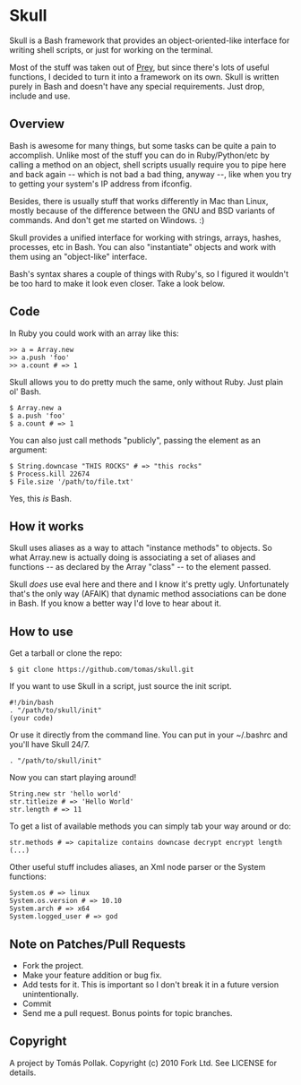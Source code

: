Skull
======

Skull is a Bash framework that provides an object-oriented-like interface for writing shell scripts, or just for working on the terminal.

Most of the stuff was taken out of [Prey][1], but since there's lots of useful functions, I decided to turn it into a framework on its own. Skull is written purely in Bash and doesn't have any special requirements. Just drop, include and use.

Overview
--------

Bash is awesome for many things, but some tasks can be quite a pain to accomplish. Unlike most of the stuff you can do in Ruby/Python/etc by calling a method on an object, shell scripts usually require you to pipe here and back again -- which is not bad a bad thing, anyway --, like when you try to getting your system's IP address from ifconfig.

Besides, there is usually stuff that works differently in Mac than Linux, mostly because of the difference between the GNU and BSD variants of commands. And don't get me started on Windows. :)

Skull provides a unified interface for working with strings, arrays, hashes, processes, etc in Bash. You can also "instantiate" objects and work with them using an "object-like" interface.

Bash's syntax shares a couple of things with Ruby's, so I figured it wouldn't be too hard to make it look even closer. Take a look below.

Code
----

In Ruby you could work with an array like this:

    >> a = Array.new
    >> a.push 'foo'
    >> a.count # => 1

Skull allows you to do pretty much the same, only without Ruby. Just plain ol' Bash.

    $ Array.new a
    $ a.push 'foo'
    $ a.count # => 1

You can also just call methods "publicly", passing the element as an argument:

    $ String.downcase "THIS ROCKS" # => "this rocks"
    $ Process.kill 22674
    $ File.size '/path/to/file.txt'

Yes, this *is* Bash.

How it works
------------

Skull uses aliases as a way to attach "instance methods" to objects. So what Array.new is actually doing is associating a set of aliases and functions -- as declared by the Array "class" -- to the element passed.

Skull *does* use eval here and there and I know it's pretty ugly. Unfortunately that's the only way (AFAIK) that dynamic method associations can be done in Bash. If you know a better way I'd love to hear about it.

How to use
----------

Get a tarball or clone the repo:

    $ git clone https://github.com/tomas/skull.git

If you want to use Skull in a script, just source the init script.

    #!/bin/bash
    . "/path/to/skull/init"
    (your code)

Or use it directly from the command line. You can put in your ~/.bashrc and you'll have Skull 24/7.

    . "/path/to/skull/init"

Now you can start playing around!

    String.new str 'hello world'
    str.titleize # => 'Hello World'
    str.length # => 11

To get a list of available methods you can simply tab your way around or do:

    str.methods # => capitalize contains downcase decrypt encrypt length (...)

Other useful stuff includes aliases, an Xml node parser or the System functions:

    System.os # => linux
    System.os.version # => 10.10
    System.arch # => x64
    System.logged_user # => god

Note on Patches/Pull Requests
-----------------------------

* Fork the project.
* Make your feature addition or bug fix.
* Add tests for it. This is important so I don't break it in a future version unintentionally.
* Commit
* Send me a pull request. Bonus points for topic branches.

Copyright
---------

A project by Tomás Pollak.
Copyright (c) 2010 Fork Ltd. See LICENSE for details.

[1]: https://github.com/tomas/prey
